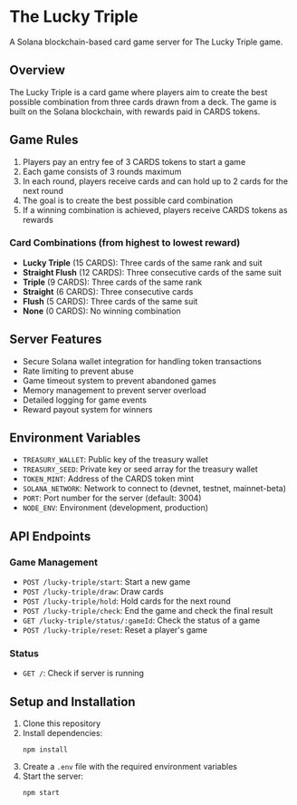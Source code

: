 # The Lucky Triple

A Solana blockchain-based card game server for The Lucky Triple game.

## Overview

The Lucky Triple is a card game where players aim to create the best possible combination from three cards drawn from a deck. The game is built on the Solana blockchain, with rewards paid in CARDS tokens.

## Game Rules

1. Players pay an entry fee of 3 CARDS tokens to start a game
2. Each game consists of 3 rounds maximum
3. In each round, players receive cards and can hold up to 2 cards for the next round
4. The goal is to create the best possible card combination
5. If a winning combination is achieved, players receive CARDS tokens as rewards

### Card Combinations (from highest to lowest reward)

- **Lucky Triple** (15 CARDS): Three cards of the same rank and suit
- **Straight Flush** (12 CARDS): Three consecutive cards of the same suit
- **Triple** (9 CARDS): Three cards of the same rank
- **Straight** (6 CARDS): Three consecutive cards
- **Flush** (5 CARDS): Three cards of the same suit
- **None** (0 CARDS): No winning combination

## Server Features

- Secure Solana wallet integration for handling token transactions
- Rate limiting to prevent abuse
- Game timeout system to prevent abandoned games
- Memory management to prevent server overload
- Detailed logging for game events
- Reward payout system for winners

## Environment Variables

- `TREASURY_WALLET`: Public key of the treasury wallet
- `TREASURY_SEED`: Private key or seed array for the treasury wallet
- `TOKEN_MINT`: Address of the CARDS token mint
- `SOLANA_NETWORK`: Network to connect to (devnet, testnet, mainnet-beta)
- `PORT`: Port number for the server (default: 3004)
- `NODE_ENV`: Environment (development, production)

## API Endpoints

### Game Management

- `POST /lucky-triple/start`: Start a new game
- `POST /lucky-triple/draw`: Draw cards
- `POST /lucky-triple/hold`: Hold cards for the next round
- `POST /lucky-triple/check`: End the game and check the final result
- `GET /lucky-triple/status/:gameId`: Check the status of a game
- `POST /lucky-triple/reset`: Reset a player's game

### Status

- `GET /`: Check if server is running

## Setup and Installation

1. Clone this repository
2. Install dependencies:
   ```
   npm install
   ```
3. Create a `.env` file with the required environment variables
4. Start the server:
   ```
   npm start
   ```


